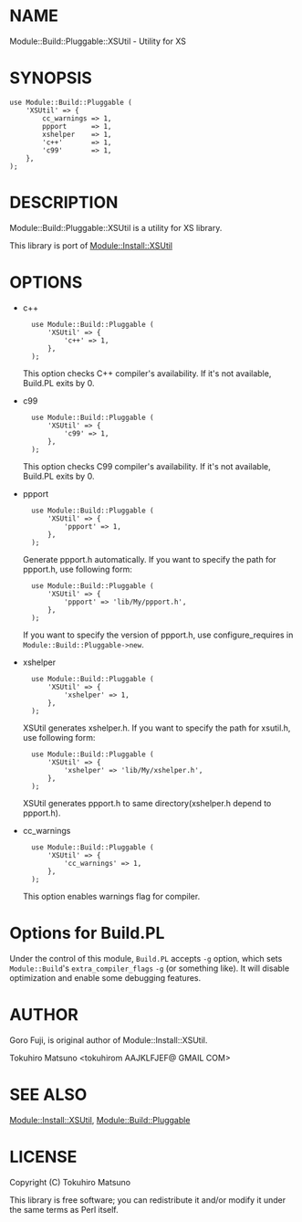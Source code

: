 # NAME

Module::Build::Pluggable::XSUtil - Utility for XS

# SYNOPSIS

    use Module::Build::Pluggable (
        'XSUtil' => {
            cc_warnings => 1,
            ppport      => 1,
            xshelper    => 1,
            'c++'       => 1,
            'c99'       => 1,
        },
    );

# DESCRIPTION

Module::Build::Pluggable::XSUtil is a utility for XS library.

This library is port of [Module::Install::XSUtil](http://search.cpan.org/perldoc?Module::Install::XSUtil)

# OPTIONS

- c++

        use Module::Build::Pluggable (
            'XSUtil' => {
                'c++' => 1,
            },
        );

    This option checks C++ compiler's availability. If it's not available, Build.PL exits by 0.

- c99

        use Module::Build::Pluggable (
            'XSUtil' => {
                'c99' => 1,
            },
        );

    This option checks C99 compiler's availability. If it's not available, Build.PL exits by 0.

- ppport

        use Module::Build::Pluggable (
            'XSUtil' => {
                'ppport' => 1,
            },
        );

    Generate ppport.h automatically. If you want to specify the path for ppport.h, use following form:

        use Module::Build::Pluggable (
            'XSUtil' => {
                'ppport' => 'lib/My/ppport.h',
            },
        );

    If you want to specify the version of ppport.h, use configure\_requires in `Module::Build::Pluggable->new`.

- xshelper

        use Module::Build::Pluggable (
            'XSUtil' => {
                'xshelper' => 1,
            },
        );

    XSUtil generates xshelper.h. If you want to specify the path for xsutil.h, use following form:

        use Module::Build::Pluggable (
            'XSUtil' => {
                'xshelper' => 'lib/My/xshelper.h',
            },
        );

    XSUtil generates ppport.h to same directory(xshelper.h depend to ppport.h).

- cc\_warnings

        use Module::Build::Pluggable (
            'XSUtil' => {
                'cc_warnings' => 1,
            },
        );

    This option enables warnings flag for compiler.

# Options for Build.PL

Under the control of this module, `Build.PL` accepts `-g` option, which
sets `Module::Build`'s `extra_compiler_flags` `-g` (or something like). It will disable
optimization and enable some debugging features.

# AUTHOR

Goro Fuji, is original author of Module::Install::XSUtil.

Tokuhiro Matsuno <tokuhirom AAJKLFJEF@ GMAIL COM>

# SEE ALSO

[Module::Install::XSUtil](http://search.cpan.org/perldoc?Module::Install::XSUtil), [Module::Build::Pluggable](http://search.cpan.org/perldoc?Module::Build::Pluggable)

# LICENSE

Copyright (C) Tokuhiro Matsuno

This library is free software; you can redistribute it and/or modify
it under the same terms as Perl itself.
